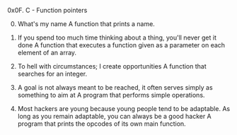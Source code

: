 0x0F. C - Function pointers

0. What's my name
	A function that prints a name.

1. If you spend too much time thinking about a thing, you'll never get it done
	A function that executes a function given as a parameter on each element of an array.

2. To hell with circumstances; I create opportunities
	A function that searches for an integer.

3. A goal is not always meant to be reached, it often serves simply as something to aim at
	A program that performs simple operations.

4. Most hackers are young because young people tend to be adaptable. As long as you remain adaptable, you can always be a good hacker
	A program that prints the opcodes of its own main function.
